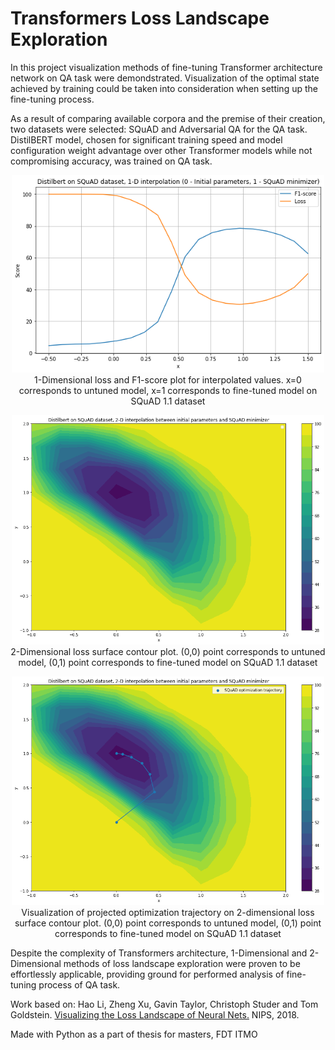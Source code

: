 # Transformers Loss Landscape Exploration

In this project visualization methods of fine-tuning Transformer architecture
network on QA task were demondstrated. Visualization of the optimal state achieved
by training could be taken into consideration when setting up the
fine-tuning process.

As a result of comparing available corpora and the premise of their
creation, two datasets were selected: SQuAD and Adversarial
QA for the QA task. DistilBERT model, chosen for
significant training speed and model configuration weight advantage over
other Transformer models while not compromising accuracy, was trained on
QA task.



<p align="center">
  <img src="https://github.com/stas1f1/Transformers-Loss-Landscape/blob/main/squad%200-100%20with%20loss%20on%20total.png" width="500" title="hover text">
  1-Dimensional loss and F1-score plot for interpolated values.
  x=0 corresponds to untuned model, x=1 corresponds to fine-tuned model
  on SQuAD 1.1 dataset
</p>


<p align="center">
  <img src="https://github.com/stas1f1/Transformers-Loss-Landscape/blob/main/heatmap_final.png" width="500" title="hover text">
  2-Dimensional loss surface contour plot. (0,0) point
  corresponds to untuned model, (0,1) point corresponds to fine-tuned model
  on SQuAD 1.1 dataset

</p>

<p align="center">
  <img src="https://github.com/stas1f1/Transformers-Loss-Landscape/blob/main/heatmap_trajectory_final.png" width="500" title="hover text">
  Visualization of projected optimization trajectory on
2-dimensional loss surface contour plot. (0,0) point corresponds to untuned
model, (0,1) point corresponds to fine-tuned model on SQuAD 1.1 dataset

</p>

Despite the complexity of Transformers architecture, 1-Dimensional
and 2-Dimensional methods of loss landscape exploration were proven to be
effortlessly applicable, providing ground for performed analysis of fine-tuning
process of QA task. 

Work based on:
Hao Li, Zheng Xu, Gavin Taylor, Christoph Studer and Tom Goldstein. [Visualizing the Loss Landscape of Neural Nets.](https://arxiv.org/abs/1712.09913) NIPS, 2018.

Made with Python as a part of thesis for masters, FDT ITMO

